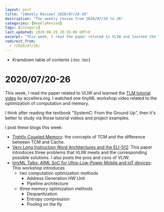 ```yaml
---
layout: post
title: "[Weekly Review] 2020/07/20-26"
description: "The weekly review from 2020/07/20 to 26"
categories: [WeeklyReview]
tags: [Category]
last_updated: 2020-08-29 20:26:00 GMT+8
excerpt: "This week, I read the paper related to VLIW and learned the TLM tutorial video by accellera.org. I watched one tinyML workshop video related to the optimization of computation and memory."
redirect_from:
  - /2020/07/26/
---
```


* Kramdown table of contents
{:toc .toc}
# 2020/07/20-26

This week, I read the paper related to VLIW and learned the [TLM tutorial video](http://videos.accellera.org/tlm20tutorial/) by accellera.org. I watched one tinyML workshop video related to the optimization of computation and memory.

I think after reading the textbook "SystemC: From the Ground Up", then it's better to study via those tutorial videos and project examples.

I post these blogs this week:

+ [Tightly Coupled Memory](https://singularitykchen.github.io/blog/2020/07/20/Glean-TCM/): the concepts of TCM and the difference between TCM and Cache.
+ [Very Long Instruction Word Architectures and the ELI-512](https://singularitykchen.github.io/blog/2020/07/20/Read-Paper-VLIW-Architectures-and-the-ELI-512/): This paper introduces three problems that VLIW meets and the  corresponding possible solutions. I also posts the pros and cons of  VLIW.
+ [tinyML Talks: AIML SoC for Ultra-Low-Power Mobile and IoT devices](https://singularitykchen.github.io/blog/2020/07/22/Workshop-AI_ML-SoC-for-Ultra-Low-Power-Mobile-and-IoT-devices/): This workshop introduces 
  + two computation optimization methods
    + Address Generation HW Unit
    + Pipeline architecture
  + three memory optimization methods
    + Dequantization
    + Entropy compression
    + Pooling on the fly

